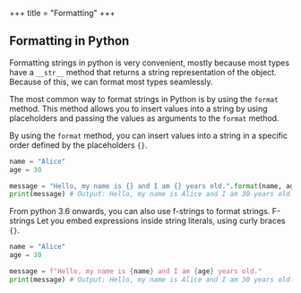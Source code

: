 +++
title = "Formatting"
+++

## Formatting in Python

Formatting strings in python is very convenient, mostly because most types have a `__str__` method that returns a string representation of the object. Because of this, we can format most types seamlessly.

The most common way to format strings in Python is by using the `format` method. This method allows you to insert values into a string by using placeholders and passing the values as arguments to the `format` method.

By using the `format` method, you can insert values into a string in a specific order defined by the placeholders `{}`.

```python
name = "Alice"
age = 30

message = "Hello, my name is {} and I am {} years old.".format(name, age)
print(message) # Output: Hello, my name is Alice and I am 30 years old.
```

From python 3.6 onwards, you can also use f-strings to format strings. F-strings Let you embed expressions inside string literals, using curly braces `{}`.

```python
name = "Alice"
age = 30

message = f"Hello, my name is {name} and I am {age} years old."
print(message) # Output: Hello, my name is Alice and I am 30 years old.
```
